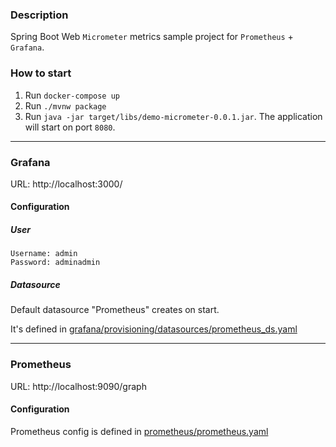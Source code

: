 ### Description
Spring Boot Web `Micrometer` metrics sample project for `Prometheus` + `Grafana`. 

### How to start
1. Run `docker-compose up`
2. Run `./mvnw package`
3. Run `java -jar target/libs/demo-micrometer-0.0.1.jar`. The application will start on port `8080`.

---

### Grafana
URL: http://localhost:3000/
#### Configuration
##### User
```text
Username: admin
Password: adminadmin
```
##### Datasource
Default datasource "Prometheus" creates on start.

It's defined in [grafana/provisioning/datasources/prometheus_ds.yaml](grafana/provisioning/datasources/prometheus_ds.yaml)

---

### Prometheus
URL: http://localhost:9090/graph
#### Configuration
Prometheus config is defined in [prometheus/prometheus.yaml](prometheus/prometheus.yaml)